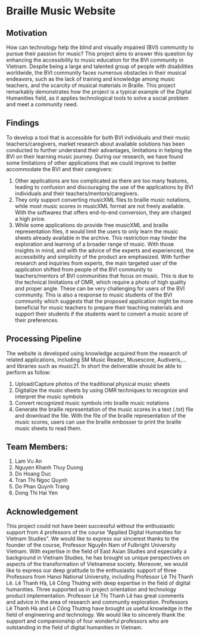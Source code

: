 # Braille Music Website
## Motivation
How can technology help the blind and visually impaired (BVI) community to pursue their passion for music? This project aims to answer this question by enhancing the accessibility to music education for the BVI community in Vietnam. Despite being a large and talented group of people with disabilities worldwide, the BVI community faces numerous obstacles in their musical endeavors, such as the lack of training and knowledge among music teachers, and the scarcity of musical materials in Braille. This project remarkably demonstrates how the project is a typical example of the Digital Humanities field, as it applies technological tools to solve a social problem and meet a community need.

## Findings
To develop a tool that is accessible for both BVI individuals and their music teachers/caregivers, market research about available solutions has been conducted to further understand their advantages, limitations in helping the BVI on their learning music journey. During our research, we have found some limitations of other applications that we could improve to better accommodate the BVI and their caregivers:
1. Other applications are too complicated as there are too many features, leading to confusion and discouraging the use of the applications by BVI individuals and their teachers/mentors/caregivers.
2. They only support converting musicXML files to braille music notations, while most music scores in musicXML format are not freely available. With the softwares that offers end-to-end conversion, they are charged a high price.
3. While some applications do provide free musicXML and braille representation files, it would limit the users to only learn the music sheets already available in the archive. This restriction may hinder the exploration and learning of a broader range of music.
With those insights in mind, and with the advice of the experts and experienced, the accessibility and simplicity of the product are emphasized. With further research and inquiries from experts, the main targeted user of the application shifted from people of the BVI community to teachers/mentors of BVI communities that focus on music. This is due to the technical limitations of OMR, which require a photo of high quality and proper angle. These can be very challenging for users of the BVI community. This is also a response to music students of the BVI community which suggests that the proposed application might be more beneficial for music teachers to prepare their teaching materials and support their students if the students want to convert a music score of their preferences.

## Processing Pipeline
The website is developed using knowledge acquired from the research of related applications, including SM Music Reader, Musescore, Audiveris,... and libraries such as music21. In short the deliverable should be able to perform as follow:
1. Upload/Capture photos of the traditional physical music sheets
2. Digitalize the music sheets by using OMR techniques to recognize and interpret the music symbols
3. Convert recognized music symbols into braille music notations 
4. Generate the braille representation of the music scores in a text (.txt) file and download the file.
With the file of the braille representation of the music scores, users can use the braille embosser to print the braille music sheets to read them.

## Team Members:
1. Lam Vu An
2. Nguyen Khanh Thuy Duong
3. Do Hoang Duc
4. Tran Thi Ngoc Quynh
5. Do Phan Quynh Trang
6. Dong Thi Hai Yen

## Acknowledgement
This project could not have been successful without the enthusiastic support from 4 professors of the course “Applied Digital Humanities for Vietnam Studies”. We would like to express our sincerest thanks to the founder of the course, Professor Nguyễn Nam of Fulbright University Vietnam. With expertise in the field of East Asian Studies and especially a background in Vietnam Studies, he has brought us unique perspectives on aspects of the transformation of Vietnamese society. Moreover, we would like to express our deep gratitude to the enthusiastic support of three Professors from Hanoi National University, including Professor Lê Thị Thanh Lê. Lê Thanh Hà, Lê Công Thương with deep expertise in the field of digital humanities. Three supported us in project orientation and technology product implementation. Professor Lê Thị Thanh Lê has great comments and advice in the area of research and community exploration. Professors Lê Thanh Hà and Lê Công Thương have brought us useful knowledge in the field of engineering and technology. We would like to sincerely thank the support and companionship of four wonderful professors who are outstanding in the field of digital humanities in Vietnam.
